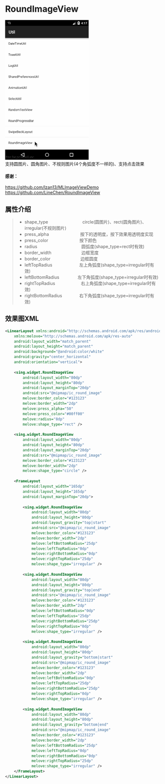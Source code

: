 # RoundImageView
 
![](.././app/src/main/res/mipmap-xhdpi/ic_round_image_view.gif "")   
支持圆图片、圆角图片、不规则图片(4个角弧度不一样的)、支持点击效果
#### 感谢：
https://github.com/lzan13/MLImageViewDemo  
https://github.com/LineChen/RoundImageView
## 属性介绍
>- shape_type　　　　　　　　circle(圆图片)、rect(圆角图片)、irregular(不规则图片)
>- press_alpha　　　　　　　 按下的透明度，按下效果用透明度实现
>- press_color　　　　　　　 按下颜色
>- radius　　　　　　　　　　 圆弧度(shape_type=rect时有效)
>- border_width　　　　　　　边框宽度
>- border_color　　　　　　　边框圆度
>- leftTopRadius　　　　　　 左上角弧度(shape_type=irregular时有效)
>- leftBottomRadius　　　　 左下角弧度(shape_type=irregular时有效)
>- rightTopRadius　　　　　　右上角弧度(shape_type=irregular时有效)
>- rightBottomRadius　　　　右下角弧度(shape_type=irregular时有效)
        
## 效果图XML

```XML
<LinearLayout xmlns:android="http://schemas.android.com/apk/res/android"
    xmlns:melove="http://schemas.android.com/apk/res-auto"
    android:layout_width="match_parent"
    android:layout_height="match_parent"
    android:background="@android:color/white"
    android:gravity="center_horizontal"
    android:orientation="vertical">

    <sing.widget.RoundImageView
        android:layout_width="80dp"
        android:layout_height="80dp"
        android:layout_marginTop="20dp"
        android:src="@mipmap/ic_round_image"
        melove:border_color="#123123"
        melove:border_width="2dp"
        melove:press_alpha="50"
        melove:press_color="#00ff00"
        melove:radius="8dp"
        melove:shape_type="rect" />

    <sing.widget.RoundImageView
        android:layout_width="80dp"
        android:layout_height="80dp"
        android:layout_marginTop="20dp"
        android:src="@mipmap/ic_round_image"
        melove:border_color="#123123"
        melove:border_width="2dp"
        melove:shape_type="circle" />

    <FrameLayout
        android:layout_width="165dp"
        android:layout_height="165dp"
        android:layout_marginTop="20dp">

        <sing.widget.RoundImageView
            android:layout_width="80dp"
            android:layout_height="80dp"
            android:layout_gravity="top|start"
            android:src="@mipmap/ic_round_image"
            melove:border_color="#123123"
            melove:border_width="2dp"
            melove:leftBottomRadius="25dp"
            melove:leftTopRadius="0dp"
            melove:rightBottomRadius="0dp"
            melove:rightTopRadius="25dp"
            melove:shape_type="irregular" />

        <sing.widget.RoundImageView
            android:layout_width="80dp"
            android:layout_height="80dp"
            android:layout_gravity="top|end"
            android:src="@mipmap/ic_round_image"
            melove:border_color="#123123"
            melove:border_width="2dp"
            melove:leftBottomRadius="0dp"
            melove:leftTopRadius="25dp"
            melove:rightBottomRadius="25dp"
            melove:rightTopRadius="0dp"
            melove:shape_type="irregular" />

        <sing.widget.RoundImageView
            android:layout_width="80dp"
            android:layout_height="80dp"
            android:layout_gravity="bottom|start"
            android:src="@mipmap/ic_round_image"
            melove:border_color="#123123"
            melove:border_width="2dp"
            melove:leftBottomRadius="0dp"
            melove:leftTopRadius="25dp"
            melove:rightBottomRadius="25dp"
            melove:rightTopRadius="0dp"
            melove:shape_type="irregular" />

        <sing.widget.RoundImageView
            android:layout_width="80dp"
            android:layout_height="80dp"
            android:layout_gravity="bottom|end"
            android:src="@mipmap/ic_round_image"
            melove:border_color="#123123"
            melove:border_width="2dp"
            melove:leftBottomRadius="25dp"
            melove:leftTopRadius="0dp"
            melove:rightBottomRadius="0dp"
            melove:rightTopRadius="25dp"
            melove:shape_type="irregular" />
    </FrameLayout>
</LinearLayout>
```